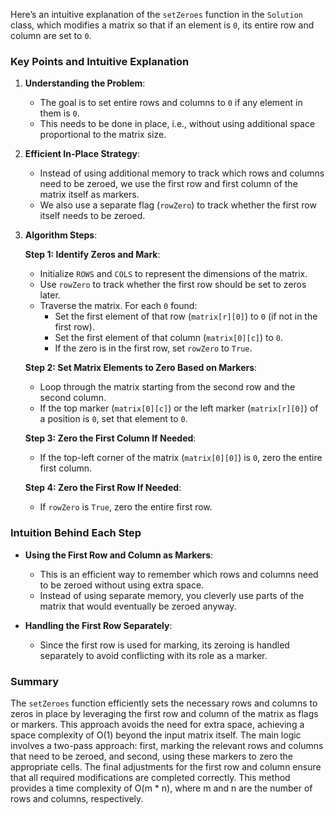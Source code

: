 Here’s an intuitive explanation of the `setZeroes` function in the `Solution` class, which modifies a matrix so that if
an element is `0`, its entire row and column are set to `0`.

### Key Points and Intuitive Explanation

1. **Understanding the Problem**:
    - The goal is to set entire rows and columns to `0` if any element in them is `0`.
    - This needs to be done in place, i.e., without using additional space proportional to the matrix size.

2. **Efficient In-Place Strategy**:
    - Instead of using additional memory to track which rows and columns need to be zeroed, we use the first row and
      first column of the matrix itself as markers.
    - We also use a separate flag (`rowZero`) to track whether the first row itself needs to be zeroed.

3. **Algorithm Steps**:

   **Step 1: Identify Zeros and Mark**:
    - Initialize `ROWS` and `COLS` to represent the dimensions of the matrix.
    - Use `rowZero` to track whether the first row should be set to zeros later.
    - Traverse the matrix. For each `0` found:
        - Set the first element of that row (`matrix[r][0]`) to `0` (if not in the first row).
        - Set the first element of that column (`matrix[0][c]`) to `0`.
        - If the zero is in the first row, set `rowZero` to `True`.

   **Step 2: Set Matrix Elements to Zero Based on Markers**:
    - Loop through the matrix starting from the second row and the second column.
    - If the top marker (`matrix[0][c]`) or the left marker (`matrix[r][0]`) of a position is `0`, set that element to
      `0`.

   **Step 3: Zero the First Column If Needed**:
    - If the top-left corner of the matrix (`matrix[0][0]`) is `0`, zero the entire first column.

   **Step 4: Zero the First Row If Needed**:
    - If `rowZero` is `True`, zero the entire first row.

### Intuition Behind Each Step

- **Using the First Row and Column as Markers**:
    - This is an efficient way to remember which rows and columns need to be zeroed without using extra space.
    - Instead of using separate memory, you cleverly use parts of the matrix that would eventually be zeroed anyway.

- **Handling the First Row Separately**:
    - Since the first row is used for marking, its zeroing is handled separately to avoid conflicting with its role as a
      marker.

### Summary

The `setZeroes` function efficiently sets the necessary rows and columns to zeros in place by leveraging the first row
and column of the matrix as flags or markers. This approach avoids the need for extra space, achieving a space
complexity of O(1) beyond the input matrix itself. The main logic involves a two-pass approach: first, marking the
relevant rows and columns that need to be zeroed, and second, using these markers to zero the appropriate cells. The
final adjustments for the first row and column ensure that all required modifications are completed correctly. This
method provides a time complexity of O(m * n), where m and n are the number of rows and columns, respectively.